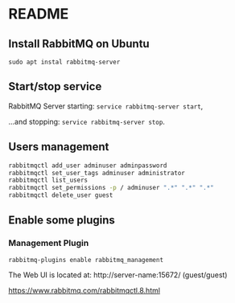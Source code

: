 # README

## Install RabbitMQ on Ubuntu
`sudo apt instal rabbitmq-server`

## Start/stop service

RabbitMQ Server starting: `service rabbitmq-server start`, 

...and stopping: `service rabbitmq-server stop`.

## Users management
```bash
rabbitmqctl add_user adminuser adminpassword
rabbitmqctl set_user_tags adminuser administrator
rabbitmqctl list_users
rabbitmqctl set_permissions -p / adminuser ".*" ".*" ".*"
rabbitmqctl delete_user guest
```

## Enable some plugins

### Management Plugin
`rabbitmq-plugins enable rabbitmq_management`

The Web UI is located at: http://server-name:15672/ (guest/guest)

https://www.rabbitmq.com/rabbitmqctl.8.html


